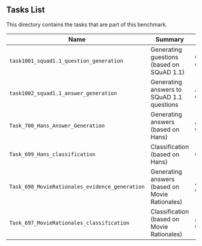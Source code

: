 ## Tasks List 

This directory contains the tasks that are part of this benchmark. 


Name | Summary | Category
---- | ----------- | --------
`task1001_squad1.1_question_generation` | Generating guestions (based on SQuAD 1.1) | Question Generation  
`task1002_squad1.1_answer_generation` | Generating answers to SQuAD 1.1 questions | Answer Generation
`Task_700_Hans_Answer_Generation` | Generating answers (based on Hans) | Answer Generation
`Task_699_Hans_classification` | Classification (based on Hans) | Classification
`Task_698_MovieRationales_evidence_generation` | Generating answers (based on Movie Rationales) | Answer Generation
`Task_697_MovieRationales_classification` | Classification (based on Movie Rationales) | Answer Generation
